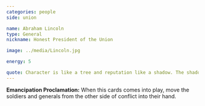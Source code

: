 ```yaml
---
categories: people
side: union

name: Abraham Lincoln
type: General
nickname: Honest President of the Union

image: ../media/Lincoln.jpg

energy: 5

quote: Character is like a tree and reputation like a shadow. The shadow is what we think of it; the tree is the real thing.
---
```


**Emancipation Proclamation:** When this cards comes into play, move the soldiers and generals from the other side of conflict into their hand.
